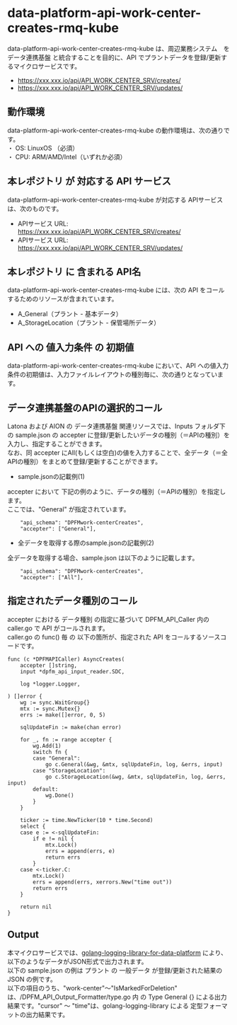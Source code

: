 # data-platform-api-work-center-creates-rmq-kube

data-platform-api-work-center-creates-rmq-kube は、周辺業務システム　を データ連携基盤 と統合することを目的に、API でプラントデータを登録/更新するマイクロサービスです。

* https://xxx.xxx.io/api/API_WORK_CENTER_SRV/creates/
* https://xxx.xxx.io/api/API_WORK_CENTER_SRV/updates/

## 動作環境

data-platform-api-work-center-creates-rmq-kube の動作環境は、次の通りです。  
・ OS: LinuxOS （必須）  
・ CPU: ARM/AMD/Intel（いずれか必須）  

## 本レポジトリ が 対応する API サービス
data-platform-api-work-center-creates-rmq-kube が対応する APIサービス は、次のものです。

* APIサービス URL: https://xxx.xxx.io/api/API_WORK_CENTER_SRV/creates/
* APIサービス URL: https://xxx.xxx.io/api/API_WORK_CENTER_SRV/updates/

## 本レポジトリ に 含まれる API名
data-platform-api-work-center-creates-rmq-kube には、次の API をコールするためのリソースが含まれています。  

* A_General（プラント - 基本データ）
* A_StorageLocation（プラント - 保管場所データ）

## API への 値入力条件 の 初期値
data-platform-api-work-center-creates-rmq-kube において、API への値入力条件の初期値は、入力ファイルレイアウトの種別毎に、次の通りとなっています。  

## データ連携基盤のAPIの選択的コール

Latona および AION の データ連携基盤 関連リソースでは、Inputs フォルダ下の sample.json の accepter に登録/更新したいデータの種別（＝APIの種別）を入力し、指定することができます。  
なお、同 accepter にAll(もしくは空白)の値を入力することで、全データ（＝全APIの種別）をまとめて登録/更新することができます。  

* sample.jsonの記載例(1)  

accepter において 下記の例のように、データの種別（＝APIの種別）を指定します。  
ここでは、"General" が指定されています。    
  
```
	"api_schema": "DPFMwork-centerCreates",
	"accepter": ["General"],
```
  
* 全データを取得する際のsample.jsonの記載例(2)  

全データを取得する場合、sample.json は以下のように記載します。  

```
	"api_schema": "DPFMwork-centerCreates",
	"accepter": ["All"],
```

## 指定されたデータ種別のコール

accepter における データ種別 の指定に基づいて DPFM_API_Caller 内の caller.go で API がコールされます。  
caller.go の func() 毎 の 以下の箇所が、指定された API をコールするソースコードです。  

```
func (c *DPFMAPICaller) AsyncCreates(
	accepter []string,
	input *dpfm_api_input_reader.SDC,

	log *logger.Logger,

) []error {
	wg := sync.WaitGroup{}
	mtx := sync.Mutex{}
	errs := make([]error, 0, 5)

	sqlUpdateFin := make(chan error)

	for _, fn := range accepter {
		wg.Add(1)
		switch fn {
		case "General":
			go c.General(&wg, &mtx, sqlUpdateFin, log, &errs, input)
		case "StorageLocation":
			go c.StorageLocation(&wg, &mtx, sqlUpdateFin, log, &errs, input)
		default:
			wg.Done()
		}
	}

	ticker := time.NewTicker(10 * time.Second)
	select {
	case e := <-sqlUpdateFin:
		if e != nil {
			mtx.Lock()
			errs = append(errs, e)
			return errs
		}
	case <-ticker.C:
		mtx.Lock()
		errs = append(errs, xerrors.New("time out"))
		return errs
	}

	return nil
}
```

## Output  
本マイクロサービスでは、[golang-logging-library-for-data-platform](https://github.com/latonaio/golang-logging-library-for-data-platform) により、以下のようなデータがJSON形式で出力されます。  
以下の sample.json の例は プラント の 一般データ が登録/更新された結果の JSON の例です。  
以下の項目のうち、"work-center"〜"IsMarkedForDeletion" は、/DPFM_API_Output_Formatter/type.go 内 の Type General {} による出力結果です。"cursor" ～ "time"は、golang-logging-library による 定型フォーマットの出力結果です。  

```
```
